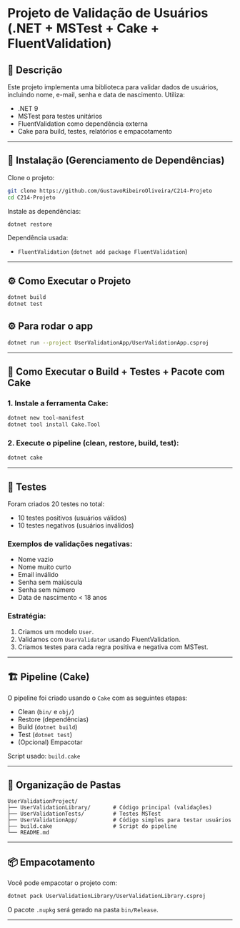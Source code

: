 # Projeto de Validação de Usuários (.NET + MSTest + Cake + FluentValidation)

## 🧾 Descrição

Este projeto implementa uma biblioteca para validar dados de usuários, incluindo nome, e-mail, senha e data de nascimento. Utiliza:

- .NET 9
- MSTest para testes unitários
- FluentValidation como dependência externa
- Cake para build, testes, relatórios e empacotamento

---

## 🧩 Instalação (Gerenciamento de Dependências)

Clone o projeto:

```bash
git clone https://github.com/GustavoRibeiroOliveira/C214-Projeto
cd C214-Projeto
```

Instale as dependências:

```bash
dotnet restore
```

Dependência usada:
- `FluentValidation` (`dotnet add package FluentValidation`)

---

## ⚙️ Como Executar o Projeto

```bash
dotnet build
dotnet test
```

## ⚙️ Para rodar o app

```bash
dotnet run --project UserValidationApp/UserValidationApp.csproj  
```

---

## 🚧 Como Executar o Build + Testes + Pacote com Cake

### 1. Instale a ferramenta Cake:

```bash
dotnet new tool-manifest
dotnet tool install Cake.Tool
```

### 2. Execute o pipeline (clean, restore, build, test):

```bash
dotnet cake
```

---

## 🧪 Testes

Foram criados 20 testes no total:
- 10 testes positivos (usuários válidos)
- 10 testes negativos (usuários inválidos)

### Exemplos de validações negativas:
- Nome vazio
- Nome muito curto
- Email inválido
- Senha sem maiúscula
- Senha sem número
- Data de nascimento < 18 anos

### Estratégia:
1. Criamos um modelo `User`.
2. Validamos com `UserValidator` usando FluentValidation.
3. Criamos testes para cada regra positiva e negativa com MSTest.

---

## 🏗️ Pipeline (Cake)

O pipeline foi criado usando o `Cake` com as seguintes etapas:
- Clean (`bin/` e `obj/`)
- Restore (dependências)
- Build (`dotnet build`)
- Test (`dotnet test`)
- (Opcional) Empacotar

Script usado: `build.cake`

---

## 📁 Organização de Pastas

```
UserValidationProject/
├── UserValidationLibrary/       # Código principal (validações)
├── UserValidationTests/         # Testes MSTest
├── UserValidationApp/           # Código simples para testar usuários
├── build.cake                   # Script do pipeline
└── README.md
```

---

## 📦 Empacotamento

Você pode empacotar o projeto com:

```bash
dotnet pack UserValidationLibrary/UserValidationLibrary.csproj
```

O pacote `.nupkg` será gerado na pasta `bin/Release`.

---
